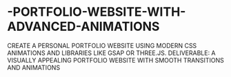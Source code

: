 # -PORTFOLIO-WEBSITE-WITH-ADVANCED-ANIMATIONS
CREATE A PERSONAL PORTFOLIO  WEBSITE USING MODERN CSS  ANIMATIONS AND LIBRARIES LIKE  GSAP OR THREE.JS.  DELIVERABLE: A VISUALLY  APPEALING PORTFOLIO WEBSITE  WITH SMOOTH TRANSITIONS AND  ANIMATIONS
